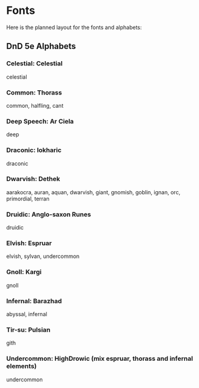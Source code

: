 # Fonts

Here is the planned layout for the fonts and alphabets:

## DnD 5e Alphabets

### Celestial: Celestial
celestial

### Common: Thorass
common, halfling, cant

### Deep Speech: Ar Ciela
deep

### Draconic: Iokharic
draconic

### Dwarvish: Dethek
aarakocra, auran, aquan, dwarvish, giant, gnomish, goblin, ignan, orc, primordial, terran

### Druidic: Anglo-saxon Runes
druidic

### Elvish: Espruar
elvish, sylvan, undercommon

### Gnoll: Kargi
gnoll

### Infernal: Barazhad
abyssal, infernal

### Tir-su: Pulsian
gith

### Undercommon: HighDrowic (mix espruar, thorass and infernal elements)
undercommon